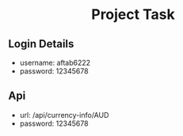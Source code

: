 <h1 align="center">Project Task</h1>


## Login Details
- username: aftab6222
- password: 12345678

## Api
- url: /api/currency-info/AUD
- password: 12345678